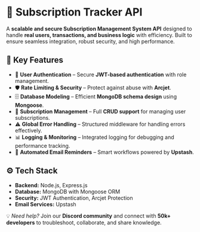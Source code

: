 # 📌 Subscription Tracker API

A **scalable and secure Subscription Management System API** designed to handle **real users, transactions, and business logic** with efficiency. Built to ensure seamless integration, robust security, and high performance.

## 🚀 Key Features
- 🔐 **User Authentication** – Secure **JWT-based authentication** with role management.
- 🛡️ **Rate Limiting & Security** – Protect against abuse with **Arcjet**.
- 🗄️ **Database Modeling** – Efficient **MongoDB schema design** using **Mongoose**.
- 📅 **Subscription Management** – Full **CRUD support** for managing user subscriptions.
- ⚠️ **Global Error Handling** – Structured middleware for handling errors effectively.
- 📊 **Logging & Monitoring** – Integrated logging for debugging and performance tracking.
- 📩 **Automated Email Reminders** – Smart workflows powered by **Upstash**.

## ⚙️ Tech Stack
- **Backend:** Node.js, Express.js  
- **Database:** MongoDB with Mongoose ORM  
- **Security:** JWT Authentication, Arcjet Protection  
- **Email Services:** Upstash  

💡 *Need help?* Join our **Discord community** and connect with **50k+ developers** to troubleshoot, collaborate, and share knowledge.  
